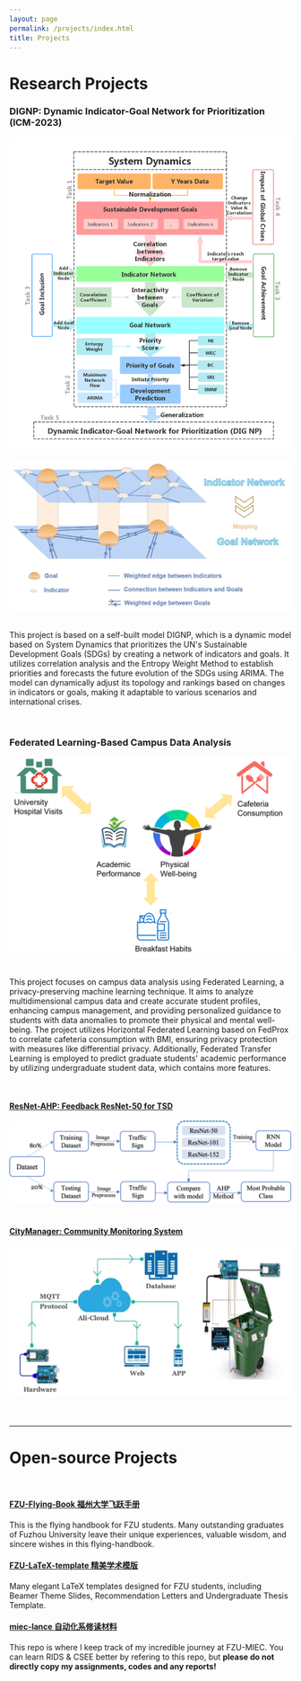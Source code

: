 ```yaml
---
layout: page
permalink: /projects/index.html
title: Projects
---
```


# Research Projects

### DIGNP: Dynamic Indicator-Goal Network for Prioritization (ICM-2023)

<center>
<img src="/images/ICM.png">
</center>

<br>


<center>
<img src="/images/ICM-2.png">
</center>

<br>

This project is based on a self-built model DIGNP, which is a dynamic model based on System Dynamics that prioritizes the UN's Sustainable Development Goals (SDGs) by creating a network of indicators and goals. It utilizes correlation analysis and the Entropy Weight Method to establish priorities and forecasts the future evolution of the SDGs using ARIMA. The model can dynamically adjust its topology and rankings based on changes in indicators or goals, making it adaptable to various scenarios and international crises. 

<br>

### Federated Learning-Based Campus Data Analysis

<center>
<img src="/images/prp.png">
</center>

<br>

This project focuses on campus data analysis using Federated Learning, a privacy-preserving machine learning technique. It aims to analyze multidimensional campus data and create accurate student profiles, enhancing campus management, and providing personalized guidance to students with data anomalies to promote their physical and mental well-being. The project utilizes Horizontal Federated Learning based on FedProx to correlate cafeteria consumption with BMI, ensuring privacy protection with measures like differential privacy. Additionally, Federated Transfer Learning is employed to predict graduate students' academic performance by utilizing undergraduate student data, which contains more features. 

<br>

#### [ResNet-AHP: Feedback ResNet-50 for TSD](https://caihanlin.com/mypaper/202302ICAROB.pdf)

<center>
<img src="/images/resnet-ahp.png">
</center>

<br>

#### [CityManager: Community Monitoring System](https://caihanlin.com/mypaper/202208cenim.pdf )

<center>
<img src="/images/iot-manager.png">
</center>
<br>

<br>

---

# Open-source Projects

<br>

#### [FZU-Flying-Book 福州大学飞跃手册](https://fzu-fly.online/)

This is the flying handbook for FZU students. Many outstanding graduates of Fuzhou University leave their unique experiences, valuable wisdom, and sincere wishes in this flying-handbook.

#### [FZU-LaTeX-template 精美学术模版](https://github.com/GuangLun2000/FZU-latex-template)

Many elegant LaTeX templates designed for FZU students, including Beamer Theme Slides, Recommendation Letters and Undergraduate Thesis Template.

#### [miec-lance 自动化系修读材料](https://github.com/GuangLun2000/miec-lance )

This repo is where I keep track of my incredible journey at FZU-MIEC. You can learn RIDS & CSEE better by refering to this repo, but **please do not directly copy my assignments, codes and any reports!**
